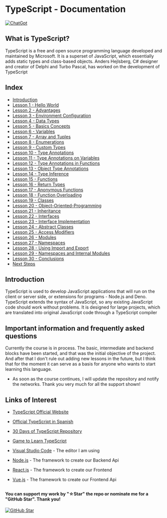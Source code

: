 # TypeScript - Documentation

[![ChatGpt](https://img.shields.io/badge/ChatGPT-GPT--4-7CF178?style=for-the-badge&logo=openai&logoColor=white&labelColor=101010)](https://platform.openai.com)

## What is TypeScript?

TypeScript is a free and open source programming language developed and maintained by Microsoft. It is a superset of JavaScript, which essentially adds static types and class-based objects. Anders Hejlsberg, C# designer and creator of Delphi and Turbo Pascal, has worked on the development of TypeScript

## Index

* [Introduction](Introduction.ts.ts)
* [Lesson 1 - Hello World](Hello-World.ts)
* [Lesson 2 - Advantages](Advantages.ts)
* [Lesson 3 - Environment Configuration](Environment-Configuration.ts)
* [Lesson 4 - Data Types](Data-Types.ts)
* [Lesson 5 - Basics Concepts](Basic-Concepts.ts)
* [Lesson 6 - Variables](Variables.ts)
* [Lesson 7 - Array and Tuples](Array-and-Tuples.ts)
* [Lesson 8 - Enumerations](Enumerations.ts)
* [Lesson 9 - Custom Types](Custom-Types.ts)
* [Lesson 10 - Type Annotations](Type-Annotations.ts)
* [Lesson 11 - Type Annotations on Variables](Type-Annotations-on-Variables.ts)
* [Lesson 12 - Type Annotations in Functions](Type-Annotation-in-Functions.ts)
* [Lesson 13 - Object Type Annotations](Object-Type-Annotations.ts)
* [Lesson 14 - Type Inference](Type-Inference.ts)
* [Lesson 15 - Functions](Functions.ts)
* [Lesson 16 - Return Types](Return-Types.ts)
* [Lesson 17 - Anonymous Functions](Anonymous-Functions.ts)
* [Lesson 18 - Function Overloading](Function-Overloading.ts)
* [Lesson 19 - Classes](Classes.ts)
* [Lesson 20 - Object-Oriented-Programming](Object-Oriented-Programming.ts)
* [Lesson 21 - Inheritance](Inheritance.ts)
* [Lesson 22 - Interfaces](Interfaces.ts)
* [Lesson 23 - Interface Implementation](Interface-Implementation.ts)
* [Lesson 24 - Abstract Classes](Abstract-Classes.ts)
* [Lesson 25 - Access Modifiers](Access-Modifiers.ts)
* [Lesson 26 - Modules](Modules.ts)
* [Lesson 27 - Namespaces](NameSpaces.ts)
* [Lesson 28 - Using Import and Export](Using-Import-and-Export.ts)
* [Lesson 29 - Namespaces and Internal Modules](NameSpaces-and-Internal-Modules.ts)
* [Lesson 30 - Conclusions](Conclusions.ts)
* [Next Steps](Next-Steps.ts)

## Introduction

TypeScript is used to develop JavaScript applications that will run on the client or server side, or extensions for programs - Node.js and Deno. TypeScript extends the syntax of JavaScript, so any existing JavaScript code should work without problems. It is designed for large projects, which are translated into original JavaScript code through a TypeScript compiler

## Important information and frequently asked questions

Currently the course is in process. The basic, intermediate and backend blocks have been started, and that was the initial objective of the project. And after that I don't rule out adding new lessons in the future, but I think that for the moment it can serve as a basis for anyone who wants to start learning this language.

* As soon as the course continues, I will update the repository and notify the networks.
Thank you very much for all the support shown!

## Links of Interest

* [TypeScript Official Website](https://www.typescriptlang.org/)

* [Official TypeScript in Spanish](https://www.typescriptlang.org/docs/)

* [30 Days of TypeScript Repository](https://github.com/microsoft/TypeScript)

* [Game to Learn TypeScript](https://www.typescriptlang.org/play)

* [Visual Studio Code](https://code.visualstudio.com/) - The editor I am using

* [Node.js](https://nodejs.org/en) - The framework to create our Backend Api

* [React.js](https://es.react.dev/) - The framework to create our Frontend

* [Vue.js](https://vuejs.org/) - The framework to create our Frontend Api

##

#### You can support my work by "☆Star" the repo or nominate me for a "GitHub Star". Thank you!

[![GitHub Star](https://img.shields.io/badge/GitHub-Nominar_a_star-yellow?style=for-the-badge&logo=github&logoColor=white&labelColor=101010)](https://stars.github.com/nominate/)